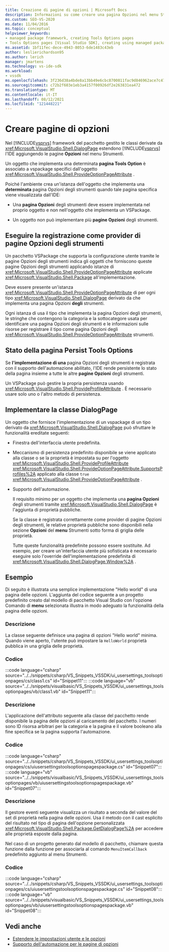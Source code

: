 ```yaml
---
title: Creazione di pagine di opzioni | Microsoft Docs
description: Informazioni su come creare una pagina Opzioni nel menu Strumenti in Visual Studio implementando una classe DialogPage dal framework del pacchetto gestito.
ms.custom: SEO-VS-2020
ms.date: 11/04/2016
ms.topic: conceptual
helpviewer_keywords:
- managed package framework, creating Tools Options pages
- Tools Options pages [Visual Studio SDK], creating using managed package framework
ms.assetid: 1bf11fec-dece-4943-8053-6de1483c43eb
author: leslierichardson95
ms.author: lerich
manager: jmartens
ms.technology: vs-ide-sdk
ms.workload:
- vssdk
ms.openlocfilehash: 3f236d38a4bde8a13bb49e6cbc8700811fac9d846962ace7c47ef2ede4047919
ms.sourcegitcommit: c72b2f603e1eb3a4157f00926df2e263831ea472
ms.translationtype: MT
ms.contentlocale: it-IT
ms.lasthandoff: 08/12/2021
ms.locfileid: "121448221"
---
```

# <a name="create-options-pages"></a>Creare pagine di opzioni
Nel [!INCLUDE[vsprvs](../../code-quality/includes/vsprvs_md.md)] framework del pacchetto gestito le classi derivate da <xref:Microsoft.VisualStudio.Shell.DialogPage> estendono [!INCLUDE[vsprvs](../../code-quality/includes/vsprvs_md.md)] l'IDE aggiungendo le pagine **Opzioni** nel menu Strumenti. 

 Un oggetto che implementa una determinata **pagina Tools Option** è associato a vspackage specifici dall'oggetto <xref:Microsoft.VisualStudio.Shell.ProvideOptionPageAttribute> .

 Poiché l'ambiente crea un'istanza dell'oggetto che implementa una **determinata** pagina Opzioni degli strumenti quando tale pagina specifica viene visualizzata dall'IDE:

- Una **pagina Opzioni** degli strumenti deve essere implementata nel proprio oggetto e non nell'oggetto che implementa un VSPackage.

- Un oggetto non può implementare più **pagine Opzioni** degli strumenti.

## <a name="register-as-a-tools-options-page-provider"></a>Eseguire la registrazione come provider di pagine Opzioni degli strumenti
 Un pacchetto VSPackage che  supporta la configurazione utente  tramite le pagine Opzioni degli strumenti indica gli oggetti che forniscono queste pagine Opzioni degli strumenti applicando istanze di <xref:Microsoft.VisualStudio.Shell.ProvideOptionPageAttribute> applicate <xref:Microsoft.VisualStudio.Shell.Package> all'implementazione.

 Deve essere presente un'istanza <xref:Microsoft.VisualStudio.Shell.ProvideOptionPageAttribute> di per ogni tipo <xref:Microsoft.VisualStudio.Shell.DialogPage> derivato da che implementa una pagina Opzioni **degli** strumenti.

 Ogni istanza di usa il tipo che implementa la pagina Opzioni degli strumenti, le stringhe che contengono la categoria e la sottocategore usata per identificare una pagina Opzioni degli strumenti e le informazioni sulle risorse per registrare il tipo come pagina Opzioni degli <xref:Microsoft.VisualStudio.Shell.ProvideOptionPageAttribute> strumenti.   

## <a name="persist-tools-options-page-state"></a>Stato della pagina Persist Tools Options
 Se **l'implementazione di una** pagina Opzioni degli strumenti è registrata con il supporto dell'automazione abilitato, l'IDE rende persistente lo stato della pagina insieme a tutte le altre **pagine Opzioni** degli strumenti.

 Un VSPackage può gestire la propria persistenza usando <xref:Microsoft.VisualStudio.Shell.ProvideProfileAttribute> . È necessario usare solo uno o l'altro metodo di persistenza.

## <a name="implement-dialogpage-class"></a>Implementare la classe DialogPage
 Un oggetto che fornisce l'implementazione di un vspackage di un tipo derivato da <xref:Microsoft.VisualStudio.Shell.DialogPage> può sfruttare le funzionalità ereditate seguenti:

- Finestra dell'interfaccia utente predefinita.

- Meccanismo di persistenza predefinito disponibile se viene applicato alla classe o se la proprietà è impostata su per l'oggetto <xref:Microsoft.VisualStudio.Shell.ProvideProfileAttribute> <xref:Microsoft.VisualStudio.Shell.ProvideOptionPageAttribute.SupportsProfiles%2A> applicato alla classe `true` <xref:Microsoft.VisualStudio.Shell.ProvideOptionPageAttribute> .

- Supporto dell'automazione.

  Il requisito minimo per un oggetto che implementa una **pagina Opzioni** degli strumenti tramite <xref:Microsoft.VisualStudio.Shell.DialogPage> è l'aggiunta di proprietà pubbliche.

  Se la classe è  registrata correttamente come provider di pagine Opzioni degli strumenti, le relative proprietà pubbliche sono disponibili nella sezione **Opzioni** del **menu** Strumenti sotto forma di griglia delle proprietà.

  Tutte queste funzionalità predefinite possono essere sostituite. Ad esempio, per creare un'interfaccia utente più sofisticata è necessario eseguire solo l'override dell'implementazione predefinita di <xref:Microsoft.VisualStudio.Shell.DialogPage.Window%2A> .

## <a name="example"></a>Esempio
 Di seguito è illustrata una semplice implementazione "Hello world" di una pagina delle opzioni. L'aggiunta del codice seguente a un progetto predefinito creato dal modello di pacchetto Visual Studio con l'opzione Comando di **menu** selezionata illustra in modo adeguato la funzionalità della pagina delle opzioni.

### <a name="description"></a>Descrizione
 La classe seguente definisce una pagina di opzioni "Hello world" minima. Quando viene aperto, l'utente può impostare la `HelloWorld` proprietà pubblica in una griglia delle proprietà.

### <a name="code"></a>Codice
:::code language="csharp" source="../../snippets/csharp/VS_Snippets_VSSDK/ui_usersettings_toolsoptionpages/cs/class1.cs" id="Snippet11":::
:::code language="vb" source="../../snippets/visualbasic/VS_Snippets_VSSDK/ui_usersettings_toolsoptionpages/vb/class1.vb" id="Snippet11":::

### <a name="description"></a>Descrizione
 L'applicazione dell'attributo seguente alla classe del pacchetto rende disponibile la pagina delle opzioni al caricamento del pacchetto. I numeri sono ID risorsa arbitrari per la categoria e la pagina e il valore booleano alla fine specifica se la pagina supporta l'automazione.

### <a name="code"></a>Codice
:::code language="csharp" source="../../snippets/csharp/VS_Snippets_VSSDK/ui_usersettings_toolsoptionpages/cs/uiusersettingstoolsoptionspagespackage.cs" id="Snippet07":::
:::code language="vb" source="../../snippets/visualbasic/VS_Snippets_VSSDK/ui_usersettings_toolsoptionpages/vb/uiusersettingstoolsoptionspagespackage.vb" id="Snippet07":::

### <a name="description"></a>Descrizione
 Il gestore eventi seguente visualizza un risultato a seconda del valore del set di proprietà nella pagina delle opzioni. Usa il metodo con il cast esplicito del risultato nel tipo di pagina dell'opzione personalizzata <xref:Microsoft.VisualStudio.Shell.Package.GetDialogPage%2A> per accedere alle proprietà esposte dalla pagina.

 Nel caso di un progetto generato dal modello di pacchetto, chiamare questa funzione dalla funzione per associarla al comando `MenuItemCallback` predefinito aggiunto al menu Strumenti. 

### <a name="code"></a>Codice
:::code language="csharp" source="../../snippets/csharp/VS_Snippets_VSSDK/ui_usersettings_toolsoptionpages/cs/uiusersettingstoolsoptionspagespackage.cs" id="Snippet08":::
:::code language="vb" source="../../snippets/visualbasic/VS_Snippets_VSSDK/ui_usersettings_toolsoptionpages/vb/uiusersettingstoolsoptionspagespackage.vb" id="Snippet08":::

## <a name="see-also"></a>Vedi anche
- [Estendere le impostazioni utente e le opzioni](../../extensibility/extending-user-settings-and-options.md)
- [Supporto dell'automazione per le pagine di opzioni](../../extensibility/internals/automation-support-for-options-pages.md)
